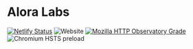 
# Alora Labs

[![Netlify Status](https://api.netlify.com/api/v1/badges/518ddd4b-b6a4-439e-89be-d651a8e78530/deploy-status)](https://app.netlify.com/sites/aloralabs/deploys)
![Website](https://img.shields.io/website/https/aloralabs.com.svg)
[![Mozilla HTTP Observatory Grade](https://img.shields.io/mozilla-observatory/grade-score/aloralabs.com.svg?publish)](https://observatory.mozilla.org/analyze/aloralabs.com?third-party=false)
![Chromium HSTS preload](https://img.shields.io/hsts/preload/aloralabs.com.svg)
